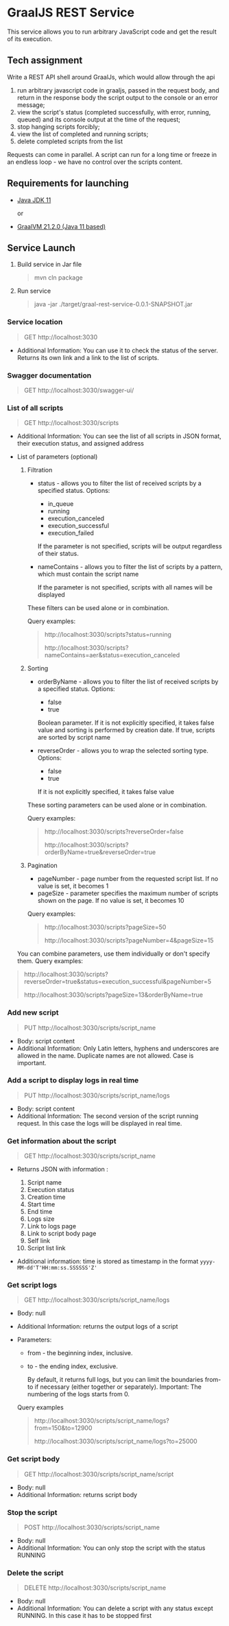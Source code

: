 # GraalJS REST Service
This service allows you to run arbitrary JavaScript code and get the result of its execution.

## Tech assignment
Write a REST API shell around GraalJs, which would allow through the api

1) run arbitrary javascript code in graaljs, passed in the request body, and return in the response body the script output to the console or an error message;
2) view the script's status (completed successfully, with error, running, queued) and its console output at the time of the request;
3) stop hanging scripts forcibly;
4) view the list of completed and running scripts;
5) delete completed scripts from the list

Requests can come in parallel. A script can run for a long time or freeze in an endless loop - we have no control over the scripts content.


## Requirements for launching
* [Java JDK 11](https://openjdk.java.net/)

   or

* [GraalVM 21.2.0 (Java 11 based)](https://www.graalvm.org/)


## Service Launch
1. Build service in Jar file
   > mvn cln package
2. Run service
   > java -jar ./target/graal-rest-service-0.0.1-SNAPSHOT.jar


### Service location
> GET http://localhost:3030
* Additional Information: You can use it to check the status of the server. Returns its own link and a link to the list of scripts.

### Swagger documentation
> GET http://localhost:3030/swagger-ui/

### List of all scripts
> GET http://localhost:3030/scripts
* Additional Information: You can see the list of all scripts in JSON format, their execution status, and assigned address
* List of parameters (optional)
    1. Filtration
        * status - allows you to filter the list of received scripts by a specified status. Options:
            * in_queue
            * running
            * execution_canceled
            * execution_successful
            * execution_failed
          
            If the parameter is not specified, scripts will be output regardless of their status.
        * nameContains - allows you to filter the list of scripts by a pattern, which must contain the script name

          If the parameter is not specified, scripts with all names will be displayed

       These filters can be used alone or in combination.
          
       Query examples:
          > http://localhost:3030/scripts?status=running
       >
          > http://localhost:3030/scripts?nameContains=aer&status=execution_canceled

    2. Sorting
        * orderByName - allows you to filter the list of received scripts by a specified status. Options:
            * false
            * true

          Boolean parameter. If it is not explicitly specified, it takes false value and sorting is performed by creation date.
          If true, scripts are sorted by script name
        * reverseOrder - allows you to wrap the selected sorting type. Options:
            * false
            * true

          If it is not explicitly specified, it takes false value

       These sorting parameters can be used alone or in combination.

       Query examples:
       > http://localhost:3030/scripts?reverseOrder=false
       >
       > http://localhost:3030/scripts?orderByName=true&reverseOrder=true

    3. Pagination

        * pageNumber - page number from the requested script list. If no value is set, it becomes 1
        * pageSize - parameter specifies the maximum number of scripts shown on the page. If no value is set, it becomes 10

       Query examples:
       > http://localhost:3030/scripts?pageSize=50
       >
       > http://localhost:3030/scripts?pageNumber=4&pageSize=15

       
  You can combine parameters, use them individually or don't specify them.
  Query examples:
>   http://localhost:3030/scripts?reverseOrder=true&status=execution_successful&pageNumber=5
> 
>   http://localhost:3030/scripts?pageSize=13&orderByName=true


### Add new script
> PUT http://localhost:3030/scripts/script_name
* Body: script content
* Additional Information: Only Latin letters, hyphens and underscores are allowed in the name. Duplicate names are not allowed. Case is important.


### Add a script to display logs in real time
> PUT http://localhost:3030/scripts/script_name/logs
* Body: script content
* Additional Information: The second version of the script running request. In this case the logs will be displayed in real time.


### Get information about the script
> GET http://localhost:3030/scripts/script_name
* Returns JSON with information :
    1. Script name
    2. Execution status
    3. Creation time
    4. Start time
    5. End time
    6. Logs size
    7. Link to logs page
    8. Link to script body page
    9. Self link
    10. Script list link

* Additional information: time is stored as timestamp in the format `yyyy-MM-dd'T'HH:mm:ss.SSSSSS'Z'`

### Get script logs
> GET http://localhost:3030/scripts/script_name/logs
* Body: null
* Additional Information: returns the output logs of a script
* Parameters:
   * from - the beginning index, inclusive.
   * to - the ending index, exclusive.
  
     By default, it returns full logs,
     but you can limit the boundaries from-to if necessary (either together or separately).
     Important: The numbering of the logs starts from 0.

    Query examples
    > http://localhost:3030/scripts/script_name/logs?from=150&to=12900
  > 
    > http://localhost:3030/scripts/script_name/logs?to=25000

### Get script body
> GET http://localhost:3030/scripts/script_name/script
* Body: null
* Additional Information: returns script body


### Stop the script
> POST http://localhost:3030/scripts/script_name
* Body: null
* Additional Information: You can only stop the script with the status RUNNING


### Delete the script
> DELETE http://localhost:3030/scripts/script_name
* Body: null
* Additional Information: You can delete a script with any status except RUNNING. In this case it has to be stopped first